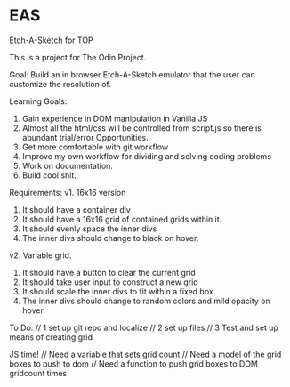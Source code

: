# EAS
Etch-A-Sketch for TOP

This is a project for The Odin Project. 

Goal:
Build an in browser Etch-A-Sketch emulator that the user can customize the resolution of.

Learning Goals:
1. Gain experience in DOM manipulation in Vanilla JS
2. Almost all the html/css will be controlled from script.js so there is abundant trial/error 
    Opportunities.
3. Get more comfortable with git workflow
4. Improve my own workflow for dividing and solving coding problems
5. Work on documentation.
6. Build cool shit.

Requirements:
v1. 16x16 version
1. It should have a container div
2. It should have a 16x16 grid of contained grids within it.
3. It should evenly space the inner divs
4. The inner divs should change to black on hover.

v2. Variable grid.
1. It should have a button to clear the current grid
2. It should take user input to construct a new grid
3. It should scale the inner divs to fit within a fixed box.
3. The inner divs should change to random colors and mild opacity on hover.

To Do:
// 1 set up git repo and localize
// 2 set up files
// 3 Test and set up means of creating grid

JS time!
// Need a variable that sets grid count
// Need a model of the grid boxes to push to dom
// Need a function to push grid boxes to DOM gridcount times.
